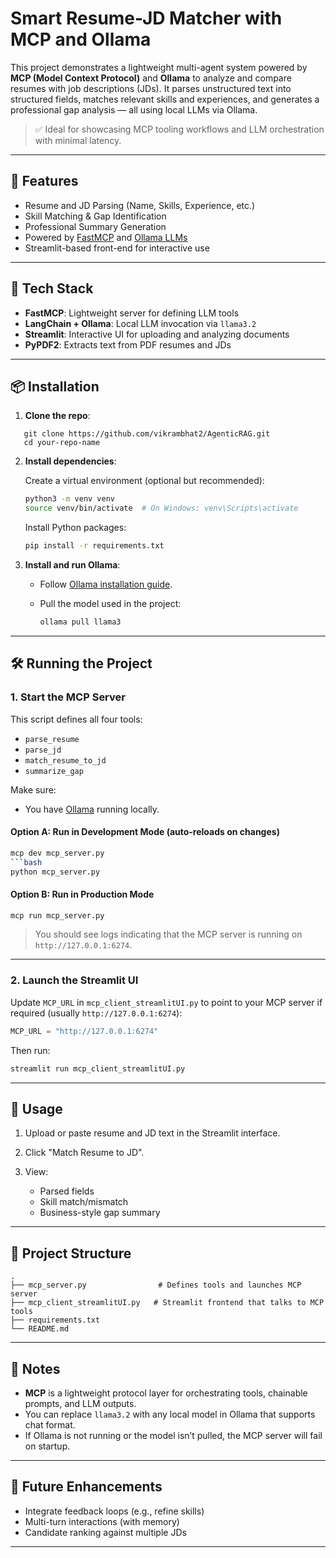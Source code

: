 
# Smart Resume-JD Matcher with MCP and Ollama

This project demonstrates a lightweight multi-agent system powered by **MCP (Model Context Protocol)** and **Ollama** to analyze and compare resumes with job descriptions (JDs). It parses unstructured text into structured fields, matches relevant skills and experiences, and generates a professional gap analysis — all using local LLMs via Ollama.

> ✅ Ideal for showcasing MCP tooling workflows and LLM orchestration with minimal latency.

---

## 🚀 Features

- Resume and JD Parsing (Name, Skills, Experience, etc.)
- Skill Matching & Gap Identification
- Professional Summary Generation
- Powered by [FastMCP](https://pypi.org/project/fastmcp/) and [Ollama LLMs](https://ollama.com/)
- Streamlit-based front-end for interactive use

---

## 🧩 Tech Stack

- **FastMCP**: Lightweight server for defining LLM tools
- **LangChain + Ollama**: Local LLM invocation via `llama3.2`
- **Streamlit**: Interactive UI for uploading and analyzing documents
- **PyPDF2**: Extracts text from PDF resumes and JDs

---

## 📦 Installation

1. **Clone the repo**:

```
   git clone https://github.com/vikrambhat2/AgenticRAG.git
   cd your-repo-name
```

2. **Install dependencies**:

   Create a virtual environment (optional but recommended):

   ```bash
   python3 -m venv venv
   source venv/bin/activate  # On Windows: venv\Scripts\activate
   ```

   Install Python packages:

   ```bash
   pip install -r requirements.txt
   ```

3. **Install and run Ollama**:

   * Follow [Ollama installation guide](https://ollama.com/download).
   * Pull the model used in the project:

     ```bash
     ollama pull llama3
     ```

---

## 🛠️ Running the Project

### 1. Start the MCP Server

This script defines all four tools:

* `parse_resume`
* `parse_jd`
* `match_resume_to_jd`
* `summarize_gap`

Make sure:
- You have [Ollama](https://ollama.com) running locally.


#### Option A: Run in Development Mode (auto-reloads on changes)
```bash
mcp dev mcp_server.py
```bash
python mcp_server.py
```
####  Option B: Run in Production Mode
```bash
mcp run mcp_server.py
```

> You should see logs indicating that the MCP server is running on `http://127.0.0.1:6274`.

---

### 2. Launch the Streamlit UI

Update `MCP_URL` in `mcp_client_streamlitUI.py` to point to your MCP server if required (usually `http://127.0.0.1:6274`):

```python
MCP_URL = "http://127.0.0.1:6274"
```

Then run:

```bash
streamlit run mcp_client_streamlitUI.py
```

---

## 🧪 Usage

1. Upload or paste resume and JD text in the Streamlit interface.
2. Click "Match Resume to JD".
3. View:

   * Parsed fields
   * Skill match/mismatch
   * Business-style gap summary

---

## 📁 Project Structure

```
.
├── mcp_server.py                # Defines tools and launches MCP server
├── mcp_client_streamlitUI.py   # Streamlit frontend that talks to MCP tools
├── requirements.txt
└── README.md
```

---

## 📌 Notes

* **MCP** is a lightweight protocol layer for orchestrating tools, chainable prompts, and LLM outputs.
* You can replace `llama3.2` with any local model in Ollama that supports chat format.
* If Ollama is not running or the model isn’t pulled, the MCP server will fail on startup.

---

## 🧠 Future Enhancements

* Integrate feedback loops (e.g., refine skills)
* Multi-turn interactions (with memory)
* Candidate ranking against multiple JDs

---

